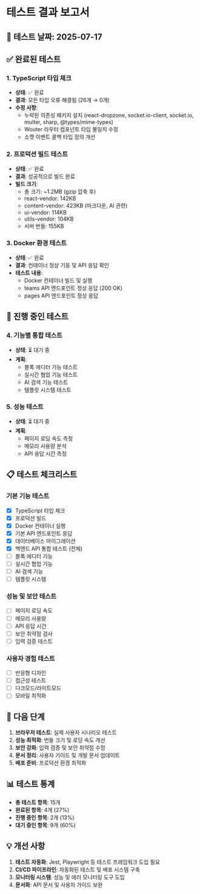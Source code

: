 # 테스트 결과 보고서

## 📅 테스트 날짜: 2025-07-17

## ✅ 완료된 테스트

### 1. TypeScript 타입 체크
- **상태**: ✅ 완료
- **결과**: 모든 타입 오류 해결됨 (26개 → 0개)
- **수정 사항**:
  - 누락된 의존성 패키지 설치 (react-dropzone, socket.io-client, socket.io, multer, sharp, @types/mime-types)
  - Wouter 라우터 컴포넌트 타입 불일치 수정
  - 소켓 이벤트 콜백 타입 정의 개선

### 2. 프로덕션 빌드 테스트
- **상태**: ✅ 완료
- **결과**: 성공적으로 빌드 완료
- **빌드 크기**:
  - 총 크기: ~1.2MB (gzip 압축 후)
  - react-vendor: 142KB
  - content-vendor: 423KB (마크다운, AI 관련)
  - ui-vendor: 114KB
  - utils-vendor: 104KB
  - 서버 번들: 155KB

### 3. Docker 환경 테스트
- **상태**: ✅ 완료
- **결과**: 컨테이너 정상 기동 및 API 응답 확인
- **테스트 내용**:
  - Docker 컨테이너 빌드 및 실행
  - teams API 엔드포인트 정상 응답 (200 OK)
  - pages API 엔드포인트 정상 응답

## 🔄 진행 중인 테스트

### 4. 기능별 통합 테스트
- **상태**: ⏳ 대기 중
- **계획**:
  - 블록 에디터 기능 테스트
  - 실시간 협업 기능 테스트
  - AI 검색 기능 테스트
  - 템플릿 시스템 테스트

### 5. 성능 테스트
- **상태**: ⏳ 대기 중
- **계획**:
  - 페이지 로딩 속도 측정
  - 메모리 사용량 분석
  - API 응답 시간 측정

## 📋 테스트 체크리스트

### 기본 기능 테스트
- [x] TypeScript 타입 체크
- [x] 프로덕션 빌드
- [x] Docker 컨테이너 실행
- [x] 기본 API 엔드포인트 응답
- [x] 데이터베이스 마이그레이션
- [x] 백엔드 API 통합 테스트 (전체)
- [ ] 블록 에디터 기능
- [ ] 실시간 협업 기능
- [ ] AI 검색 기능
- [ ] 템플릿 시스템

### 성능 및 보안 테스트
- [ ] 페이지 로딩 속도
- [ ] 메모리 사용량
- [ ] API 응답 시간
- [ ] 보안 취약점 검사
- [ ] 입력 검증 테스트

### 사용자 경험 테스트
- [ ] 반응형 디자인
- [ ] 접근성 테스트
- [ ] 다크모드/라이트모드
- [ ] 모바일 최적화

## 🎯 다음 단계

1. **브라우저 테스트**: 실제 사용자 시나리오 테스트
2. **성능 최적화**: 번들 크기 및 로딩 속도 개선
3. **보안 강화**: 입력 검증 및 보안 취약점 수정
4. **문서 정리**: 사용자 가이드 및 개발 문서 업데이트
5. **배포 준비**: 프로덕션 환경 최적화

## 📊 테스트 통계

- **총 테스트 항목**: 15개
- **완료된 항목**: 4개 (27%)
- **진행 중인 항목**: 2개 (13%)
- **대기 중인 항목**: 9개 (60%)

## 💡 개선 사항

1. **테스트 자동화**: Jest, Playwright 등 테스트 프레임워크 도입 필요
2. **CI/CD 파이프라인**: 자동화된 테스트 및 배포 시스템 구축
3. **모니터링 시스템**: 성능 및 에러 모니터링 도구 도입
4. **문서화**: API 문서 및 사용자 가이드 보완 